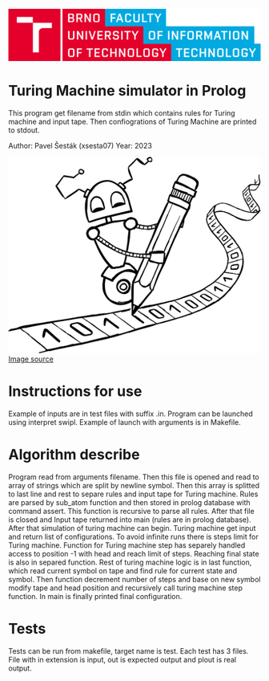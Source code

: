 ![Vut fit logo](doc/vut_fit_logo.png)
# Turing Machine simulator in Prolog
This program get filename from stdin which contains rules for Turing machine and input tape. Then confiogrations of Turing Machine are printed to stdout.

Author: Pavel Šesták (xsesta07)
Year: 2023


![Vut fit logo](doc/the-turing-machine.svg)
[Image source](https://tilics.dmi.unibas.ch/the-turing-machine)

# Instructions for use
Example of inputs are in test files with suffix .in. Program can be launched using interpret swipl. Example of launch with arguments is in Makefile.

# Algorithm describe
Program read from arguments filename. Then this file is opened and read to array of strings which are split by newline symbol. Then this array is splitted to last line and rest to separe rules and input tape for Turing machine. Rules are parsed by sub_atom function and then stored in prolog database with command assert. This function is recursive to parse all rules. After that file is closed and Input tape returned into main (rules are in prolog database). After that simulation of turing machine can begin. Turing machine get input and return list of configurations. To avoid infinite runs there is steps limit for Turing machine. Function for Turing machine step has separely handled access to position -1 with head and reach limit of steps. Reaching final state is also in separed function. Rest of turing machine logic is in last function, which read current symbol on tape and find rule for current state and symbol. Then function decrement number of steps and base on new symbol modify tape and head position and recursively call turing machine step function. In main is finally printed final configuration.

# Tests
Tests can be run from makefile, target name is test. Each test has 3 files. File with in extension is input, out is expected output and plout is real output.